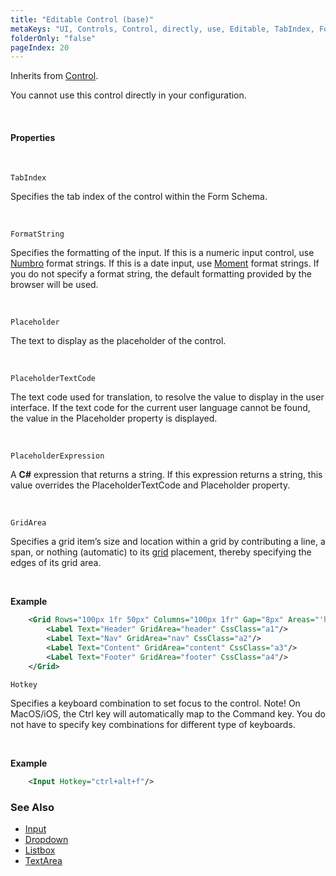 ```yaml
---
title: "Editable Control (base)"
metaKeys: "UI, Controls, Control, directly, use, Editable, TabIndex, FormatString, Placeholder, PlaceholderTextCode, PlaceholderExpression, Form Schema, tab index, formatting of the input, Numbro, Moment, date input, translation, "
folderOnly: "false"
pageIndex: 20
---
```


Inherits from [Control](control.md).

You cannot use this control directly in your configuration.

<br/>

#### Properties

<br/>

`TabIndex`

Specifies the tab index of the control within the Form Schema.

<br/>

`FormatString`

Specifies the formatting of the input. If this is a numeric input control, use [Numbro](http://numbrojs.com/) format strings. If this is a date input, use [Moment](https://momentjs.com/) format strings. If you do not specify a format string, the default formatting provided by the browser will be used.

<br/>

`Placeholder`

The text to display as the placeholder of the control.

<br/>

`PlaceholderTextCode`

The text code used for translation, to resolve the value to display in the user interface. If the text code for the current user language cannot be found, the value in the Placeholder property is displayed.

<br/>

`PlaceholderExpression`

A **C#** expression that returns a string. If this expression returns a string, this value overrides the PlaceholderTextCode and Placeholder property.

<br/>

`GridArea`

Specifies a grid item’s size and location within a grid by contributing a line, a span, or nothing (automatic) to its [grid](grid.md) placement, thereby specifying the edges of its grid area.

<br/>

**Example**

```xml
    <Grid Rows="100px 1fr 50px" Columns="100px 1fr" Gap="8px" Areas="'header header' 'nav content' 'footer footer'">
        <Label Text="Header" GridArea="header" CssClass="a1"/>
        <Label Text="Nav" GridArea="nav" CssClass="a2"/>
        <Label Text="Content" GridArea="content" CssClass="a3"/>
        <Label Text="Footer" GridArea="footer" CssClass="a4"/>
    </Grid>
```

`Hotkey`

Specifies a keyboard combination to set focus to the control.
Note! On MacOS/iOS, the Ctrl key will automatically map to the Command key. You do not have to specify key combinations for different type of keyboards.

<br/>

**Example**

```xml
    <Input Hotkey="ctrl+alt+f"/>
```

### See Also

- [Input](input.md)
- [Dropdown](dropdown.md)
- [Listbox](listbox.md)
- [TextArea](textarea.md)
